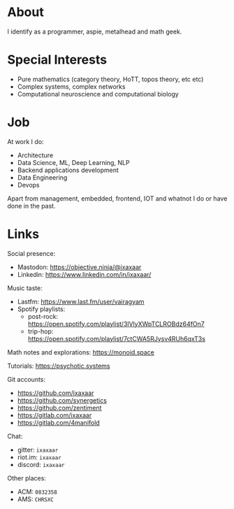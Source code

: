 # About

I identify as a programmer, aspie, metalhead and math geek.

# Special Interests

- Pure mathematics (category theory, HoTT, topos theory, etc etc)
- Complex systems, complex networks
- Computational neuroscience and computational biology

# Job

At work I do:

- Architecture
- Data Science, ML, Deep Learning, NLP
- Backend applications development
- Data Engineering
- Devops

Apart from management, embedded, frontend, IOT and whatnot I do or have done in the past.

# Links

Social presence: 

- Mastodon: https://objective.ninja/@ixaxaar
- Linkedin: https://www.linkedin.com/in/ixaxaar/

Music taste: 

- Lastfm: https://www.last.fm/user/vairagyam
- Spotify playlists:
  - post-rock: https://open.spotify.com/playlist/3lVlyXWpTCLROBdz64fOn7
  - trip-hop: https://open.spotify.com/playlist/7ctCWA5RJysv4RUh6qxT3s

Math notes and explorations: https://monoid.space

Tutorials: https://psychotic.systems

Git accounts:

- https://github.com/ixaxaar
- https://github.com/synergetics
- https://github.com/zentiment
- https://gitlab.com/ixaxaar
- https://gitlab.com/4manifold

Chat:

- gitter: `ixaxaar`
- riot.im: `ixaxaar`
- discord: `ixaxaar`

Other places:

- ACM: `0832358`
- AMS: `CHRSXC`
